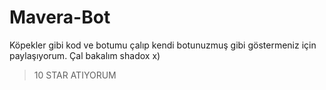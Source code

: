 # Mavera-Bot
Köpekler gibi kod ve botumu çalıp kendi botunuzmuş gibi göstermeniz için paylaşıyorum. Çal bakalım shadox x)

> 10 STAR ATIYORUM
